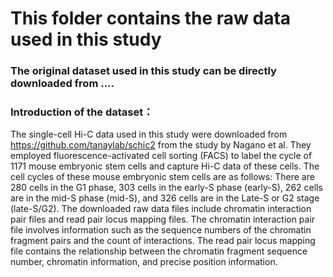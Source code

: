 # This folder contains the raw data used in this study
### The original dataset used in this study can be directly downloaded from ....

### Introduction of the dataset：

The single-cell Hi-C data used in this study were downloaded from https://github.com/tanaylab/schic2 from the study by Nagano et al. They employed fluorescence-activated cell sorting (FACS) to label the cycle of 1171 mouse embryonic stem cells and capture Hi-C data of these cells. The cell cycles of these mouse embryonic stem cells are as follows: There are 280 cells in the G1 phase, 303 cells in the early-S phase (early-S), 262 cells are in the mid-S phase (mid-S), and 326 cells are in the Late-S or G2 stage (late-S/G2). The downloaded raw data files include chromatin interaction pair files and read pair locus mapping files. The chromatin interaction pair file involves information such as the sequence numbers of the chromatin fragment pairs and the count of interactions. The read pair locus mapping file contains the relationship between the chromatin fragment sequence number, chromatin information, and precise position information.